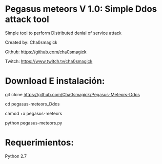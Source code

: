 # Pegasus meteors V 1.0: Simple Ddos attack tool

 Simple tool to perform Distributed denial of service attack
 
 Created by: Cha0smagick
 
 Github: https://github.com/cha0smagick
 
 Twitch: https://www.twitch.tv/cha0smagick

# Download E instalación: 

git clone https://github.com/Cha0smagick/Pegasus-Meteors-Ddos

cd pegasus-meteors_Ddos

chmod +x pegasus-meteors
 
python pegasus-meteors.py

# Requerimientos:

Python 2.7
